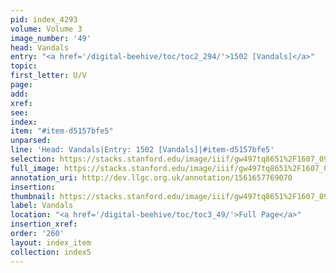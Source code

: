 ```yaml
---
pid: index_4293
volume: Volume 3
image_number: '49'
head: Vandals
entry: "<a href='/digital-beehive/toc/toc2_294/'>1502 [Vandals]</a>"
topic: 
first_letter: U/V
page: 
add: 
xref: 
see: 
index: 
item: "#item-d5157bfe5"
unparsed: 
line: 'Head: Vandals|Entry: 1502 [Vandals]|#item-d5157bfe5'
selection: https://stacks.stanford.edu/image/iiif/gw497tq8651%2F1607_0992/927,1037,450,104/full/0/default.jpg
full_image: https://stacks.stanford.edu/image/iiif/gw497tq8651%2F1607_0992/full/full/0/default.jpg
annotation_uri: http://dev.llgc.org.uk/annotation/1561657769070
insertion: 
thumbnail: https://stacks.stanford.edu/image/iiif/gw497tq8651%2F1607_0992/927,1037,450,104/150,/0/default.jpg
label: Vandals
location: "<a href='/digital-beehive/toc/toc3_49/'>Full Page</a>"
insertion_xref: 
order: '260'
layout: index_item
collection: index5
---
```

